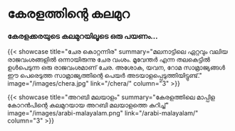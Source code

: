 # കേരളത്തിന്റെ കലമുറ


<!--more-->
### കേരളക്കരയുടെ  കലമുറയിലൂടെ ഒരു പയണം...

{{< showcase title="ചേര കൊറ്റന്നിര" summary="മലനാട്ടിലെ ഏറ്റവും വലിയ രാജവംശങ്ങളില്‍ ഒന്നായിരുന്നു ചേര വംശം. മൂവേന്തര്‍ എന്ന തലകെട്ടില്‍ ഉള്‍പെടുന്ന ഒരു രാജവംശമാണ് ചേര. അശോക, യവന, റോമ സാമ്രാജ്യങ്ങള്‍ ഈ പെരെടുത്ത സാമ്രാജ്യത്തിന്റെ പെയര്‍ അടയാളപ്പെടുത്തിയിട്ടുണ്ട്." image="/images/chera.jpg" link="/chera/" column="3" >}}

{{< showcase title="അറബി മലയാളം" summary="കേരളത്തിലെ മാപ്പിള കോറന്‍പിന്റെ കലമുറയായ അറബി മലയാളത്തെ കുറിച്ച്" image="/images/arabi-malayalam.png" link="/arabi-malayalam/" column="3" >}}





